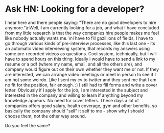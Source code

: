 # Ask HN: Looking for a developer?

I hear here and there people saying: &quot;There are no good developers to hire anymore.&quot;\nWell, I am currently looking for a job, and what I have concluded from my little research is that the way companies hire people makes me feel like nobody actually wants me. \nI have to fill gazillions of fields, I have to go through various kinds of pre-interview processes, like this last one - its an automatic video interviewing system, that records my answers using some pre-recorded videos as questions. Cool system, technically, but I will have to spend hours on this thing. Ideally I would have to send a link to my resume or a pdf (where my name, email, and all the others are), and company would figure out on their own whether they want me or not. If they are interested, we can arrange video meetings or meet in person to see if I am not some weirdo. Like I sent my cv to twitter and they sent me that I am no fit for the position, fair enough. :) I still had to fill forms and write a cover letter. Obviously if I apply for the job, I am interested in the subject and interested in the company and willing to learn if anything beyond my knowledge appears. No need for cover letters. These days a lot of companies offers good salary, health coverage, gym and other benefits, so basically the company should &quot;sell&quot; it self to me - show why I should choose them, not the other way around.<p>Do you feel the same?
